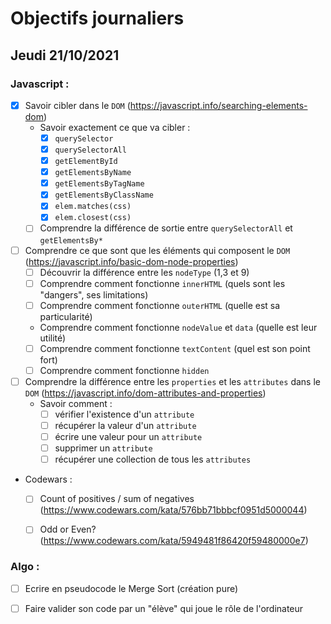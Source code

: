 # Objectifs journaliers

## Jeudi 21/10/2021


### Javascript :

  * [x] Savoir cibler dans le `DOM` (https://javascript.info/searching-elements-dom)
    * Savoir exactement ce que va cibler : 
      * [x] `querySelector`
      * [x] `querySelectorAll`
      * [x] `getElementById`
      * [x] `getElementsByName`
      * [x] `getElementsByTagName`
      * [x] `getElementsByClassName`
      * [x] `elem.matches(css)`
      * [x] `elem.closest(css)`
    * [ ] Comprendre la différence de sortie entre `querySelectorAll` et `getElementsBy*`

  * [ ] Comprendre ce que sont que les éléments qui composent le `DOM` (https://javascript.info/basic-dom-node-properties)
    * [ ] Découvrir la différence entre les `nodeType` (1,3 et 9)
    * [ ] Comprendre comment fonctionne `innerHTML` (quels sont les "dangers", ses limitations)
    * [ ] Comprendre comment fonctionne `outerHTML` (quelle est sa particularité)
    * Comprendre comment fonctionne `nodeValue` et `data` (quelle est leur utilité)
    * [ ] Comprendre comment fonctionne `textContent` (quel est son point fort)
    * [ ] Comprendre comment fonctionne `hidden`

  * [ ] Comprendre la différence entre les `properties` et les `attributes` dans le `DOM` (https://javascript.info/dom-attributes-and-properties)
    * Savoir comment : 
      * [ ] vérifier l'existence d'un `attribute`
      * [ ] récupérer la valeur d'un `attribute`
      * [ ] écrire une valeur pour un `attribute`
      * [ ] supprimer un `attribute`
      * [ ] récupérer une collection de tous les `attributes`

* Codewars :
  * [ ] Count of positives / sum of negatives (https://www.codewars.com/kata/576bb71bbbcf0951d5000044)
  * [ ] Odd or Even? (https://www.codewars.com/kata/5949481f86420f59480000e7)


### Algo : 

* [ ] Ecrire en pseudocode le Merge Sort (création pure)
* [ ] Faire valider son code par un "élève" qui joue le rôle de l'ordinateur

